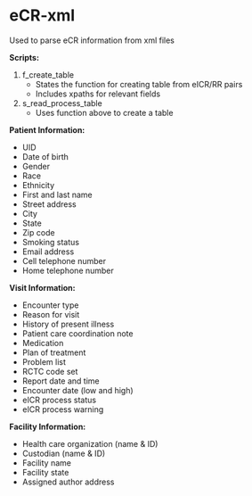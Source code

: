 # eCR-xml
Used to parse eCR information from xml files

**Scripts:**
1. f_create_table
   - States the function for creating table from eICR/RR pairs
   - Includes xpaths for relevant fields
3. s_read_process_table
   - Uses function above to create a table

**Patient Information:**
- UID
- Date of birth
- Gender
- Race
- Ethnicity
- First and last name
- Street address
- City
- State
- Zip code
- Smoking status
- Email address
- Cell telephone number
- Home telephone number

**Visit Information:**
- Encounter type
- Reason for visit
- History of present illness
- Patient care coordination note
- Medication
- Plan of treatment
- Problem list
- RCTC code set
- Report date and time
- Encounter date (low and high)
- eICR process status
- eICR process warning

**Facility Information:**
- Health care organization (name & ID)
- Custodian (name & ID)
- Facility name
- Facility state
- Assigned author address

